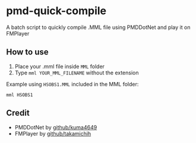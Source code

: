 # pmd-quick-compile
A batch script to quickly compile .MML file using PMDDotNet and play it on FMPlayer

## How to use
1. Place your .mml file inside `MML` folder
2. Type `mml YOUR_MML_FILENAME` without the extension

Example using `HSOBS1.MML` included in the MML folder:
```
mml HSOBS1
```

## Credit
- PMDDotNet by [github/kuma4649](https://github.com/kuma4649)
- FMPlayer by [github/takamichih](https://github.com/takamichih)
